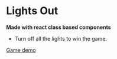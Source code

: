 # Lights Out 

**Made with react class based components**
+ Turn off all the lights to win the game.

[Game demo](https://ajayaravind-git.github.io/LightsOut-game)
